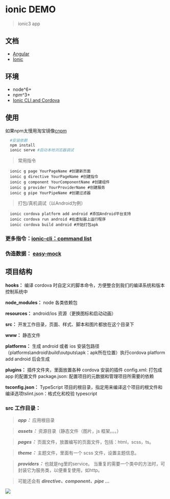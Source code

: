 # ionic DEMO

> ionic3 app

## 文档

* [Angular](https://angular.cn/docs)
* [Ionic](https://ionicframework.com/docs/components/#overview)

## 环境

* node^6+
* npm^3+
* [Ionic CLI and Cordova](https://ionicframework.com/docs/cli/)

## 使用

如果npm太慢用淘宝镜像[cnpm](https://npm.taobao.org/)

```bash
  #安装依赖
  npm install
  ionic serve #启动本地浏览器调试
```

> 常用指令 

```shell
  ionic g page YourPageName #创建新页面
  ionic g directive YourPageName #创建指令
  ionic g component YourComponentName #创建组件
  ionic g provider YourProviderName #创建服务
  ionic g pipe YourPipeName #创建过滤器
```

>打包/真机调试（以Android为例）

```shell
  ionic cordova platform add android #添加Android平台支持
  ionic cordova run android #在虚拟器上运行程序
  ionic cordova build android #开始打包apk
```

### 更多指令：[ionic-cli：command list](https://ionicframework.com/docs/cli/commands.html)

### 伪造数据： [easy-mock](https://www.easy-mock.com/)

## 项目结构

**hooks：** 编译 cordova 时自定义的脚本命令，方便整合到我们的编译系统和版本控制系统中

**node_modules：** node 各类依赖包

**resources：** android/ios 资源（更换图标和启动动画）

**src：** 开发工作目录，页面、样式、脚本和图片都放在这个目录下

**www：** 静态文件

**platforms：** 生成 android 或者 ios 安装包路径（platforms\android\build\outputs\apk：apk所在位置）执行cordova platform add android 后会生成

**plugins：** 插件文件夹，里面放置各种 cordova 安装的插件 config.xml: 打包成 app 的配置文件 package.json: 配置项目的元数据和管理项目所需要的依赖

**tsconfig.json：** TypeScript 项目的根目录，指定用来编译这个项目的根文件和编译选项tslint.json：格式化和校验 typescript

### **src** 工作目录：

> ***app：*** 应用根目录

> ***assets：*** 资源目录（静态文件（图片，js 框架。。。）

> ***pages：*** 页面文件，放置编写的页面文件，包括：html，scss，ts。

> ***theme：*** 主题文件，里面有一个 scss 文件，设置主题信息。

> ***providers：*** 也就是ng里的service。 当重复的需要一个类中的方法时，可封装它为服务类，以便重复使用，如http。

> 可能还会有 ***directive、component、pipe ...***

<img src="https://img-blog.csdn.net/20170905131004085?watermark/2/text/aHR0cDovL2Jsb2cuY3Nkbi5uZXQvWmhhaUt1bjY4/font/5a6L5L2T/fontsize/400/fill/I0JBQkFCMA==/dissolve/70/gravity/Center">
